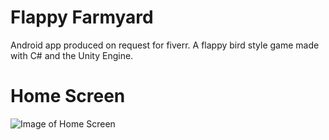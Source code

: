 # Flappy Farmyard
Android app produced on request for fiverr. A flappy bird style game made with C# and the Unity Engine. 

# Home Screen
![Image of Home Screen](https://github.com/cameronkenny101/FlappyFarmyard/tree/master/Assets/Github/homeScreen.jpg)
